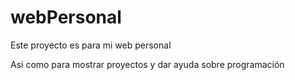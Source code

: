 webPersonal
===========

Este proyecto es para mi web personal

Asi como para mostrar proyectos y dar ayuda sobre programación 
